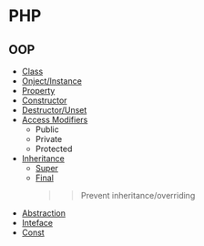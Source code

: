 # PHP
## OOP
- [Class](oo-class.php)
- [Onject/Instance](oo-class.php)
- [Property](oo-class.php)
- [Constructor](oo-class.php)
- [Destructor/Unset](oo-class.php)
- [Access Modifiers](oo-access-mod.php)
    - Public
    - Private
    - Protected
- [Inheritance](oo-access-mod.php)
    - [Super](oo-final.php)
    - [Final](oo-final.php)
        >> Prevent inheritance/overriding
- [Abstraction](oo-abstract.php)
- [Inteface](oo-interface.php)
- [Const](oo-const.php)